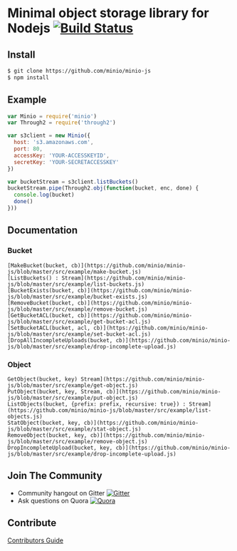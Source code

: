 # Minimal object storage library for Nodejs [![Build Status](https://travis-ci.org/minio/minio-js.svg)](https://travis-ci.org/minio/minio-js)

## Install

```sh
$ git clone https://github.com/minio/minio-js
$ npm install
```

## Example

```js
var Minio = require('minio')
var Through2 = require('through2')

var s3client = new Minio({
  host: 's3.amazonaws.com',
  port: 80,
  accessKey: 'YOUR-ACCESSKEYID',
  secretKey: 'YOUR-SECRETACCESSKEY'
})

var bucketStream = s3client.listBuckets()
bucketStream.pipe(Through2.obj(function(bucket, enc, done) {
  console.log(bucket)
  done()
}))
```

## Documentation

### Bucket

    [MakeBucket(bucket, cb)](https://github.com/minio/minio-js/blob/master/src/example/make-bucket.js)
    [ListBuckets() : Stream](https://github.com/minio/minio-js/blob/master/src/example/list-buckets.js)
    [BucketExists(bucket, cb)](https://github.com/minio/minio-js/blob/master/src/example/bucket-exists.js)
    [RemoveBucket(bucket, cb)](https://github.com/minio/minio-js/blob/master/src/example/remove-bucket.js)
    [GetBucketACL(bucket, cb)](https://github.com/minio/minio-js/blob/master/src/example/get-bucket-acl.js)
    [SetBucketACL(bucket, acl, cb)](https://github.com/minio/minio-js/blob/master/src/example/set-bucket-acl.js)
    [DropAllIncompleteUploads(bucket, cb)](https://github.com/minio/minio-js/blob/master/src/example/drop-incomplete-upload.js)

### Object

    GetObject(bucket, key) Stream](https://github.com/minio/minio-js/blob/master/src/example/get-object.js)
    PutObject(bucket, key, Stream, cb)](https://github.com/minio/minio-js/blob/master/src/example/put-object.js)
    ListObjects(bucket, {prefix: prefix, recursive: true}) : Stream](https://github.com/minio/minio-js/blob/master/src/example/list-objects.js)
    StatObject(bucket, key, cb)](https://github.com/minio/minio-js/blob/master/src/example/stat-object.js)
    RemoveObject(bucket, key, cb)](https://github.com/minio/minio-js/blob/master/src/example/remove-object.js)
    DropIncompleteUpload(bucket, key, cb)](https://github.com/minio/minio-js/blob/master/src/example/drop-incomplete-upload.js)

## Join The Community
* Community hangout on Gitter    [![Gitter](https://badges.gitter.im/Join%20Chat.svg)](https://gitter.im/minio/minio?utm_source=badge&utm_medium=badge&utm_campaign=pr-badge&utm_content=badge)
* Ask questions on Quora  [![Quora](http://upload.wikimedia.org/wikipedia/commons/thumb/5/57/Quora_logo.svg/55px-Quora_logo.svg.png)](http://www.quora.com/Minio)

## Contribute

[Contributors Guide](./CONTRIBUTING.md)
